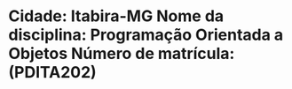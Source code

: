 # Cidade: Itabira-MG Nome da disciplina: Programação Orientada a Objetos Número de matrícula: (PDITA202)
